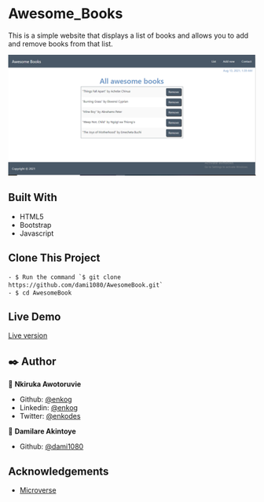 # Awesome_Books
This is a simple website that displays a list of books and allows you to add and remove books from that list.

![Homepage](./img/screenshot.png)
## Built With

- HTML5
- Bootstrap
- Javascript

## Clone This Project

```
- $ Run the command `$ git clone https://github.com/dami1080/AwesomeBook.git`
- $ cd AwesomeBook
```

## Live Demo

<a href="https://raw.githack.com/dami1080/AwesomeBook/complete-website/index.html">Live version</a>

## ✒️ Author <a name = "author"></a>

👤 **Nkiruka Awotoruvie**

- Github: [@enkog](https://github.com/enkog)
- Linkedin: [@enkog](https://www.linkedin.com/in/enkog/)
- Twitter: [@enkodes](https://twitter.com/enkodes)

👤 **Damilare Akintoye**

- Github: [@dami1080](https://github.com/dami1080)

## Acknowledgements

- [Microverse](https://www.microverse.org/)